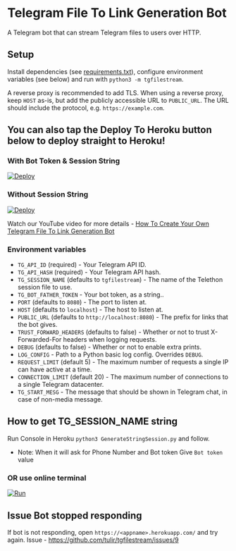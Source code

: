 # Telegram File To Link Generation Bot
A Telegram bot that can stream Telegram files to users over HTTP.

## Setup
Install dependencies (see [requirements.txt](/requirements.txt)), configure
environment variables (see below) and run with `python3 -m tgfilestream`.

A reverse proxy is recommended to add TLS. When using a reverse proxy, keep
`HOST` as-is, but add the publicly accessible URL to `PUBLIC_URL`. The URL
should include the protocol, e.g. `https://example.com`.

## You can also tap the Deploy To Heroku button below to deploy straight to Heroku!

### With Bot Token & Session String
[![Deploy](https://www.herokucdn.com/deploy/button.svg)](https://heroku.com/deploy?template=https://github.com/shiva20991/TG-Files-to-Link)

### Without Session String
[![Deploy](https://www.herokucdn.com/deploy/button.svg)](https://heroku.com/deploy?template=https://github.com/shiva20991/TG-Files-to-Link/tree/Merging)

Watch our YouTube video for more details - [How To Create Your Own Telegram File To Link Generation Bot](http://www.youtube.com/watch?v=H-bEuLjwdfY)

### Environment variables
* `TG_API_ID` (required) - Your Telegram API ID.
* `TG_API_HASH` (required) - Your Telegram API hash.
* `TG_SESSION_NAME` (defaults to `tgfilestream`) - The name of the Telethon session file to use.
* `TG_BOT_FATHER_TOKEN` - Your bot token, as a string..
* `PORT` (defaults to `8080`) - The port to listen at.
* `HOST` (defaults to `localhost`) - The host to listen at.
* `PUBLIC_URL` (defaults to `http://localhost:8080`) - The prefix for links that the bot gives.
* `TRUST_FORWARD_HEADERS` (defaults to false) - Whether or not to trust X-Forwarded-For headers when logging requests.
* `DEBUG` (defaults to false) - Whether or not to enable extra prints.
* `LOG_CONFIG` - Path to a Python basic log config. Overrides `DEBUG`.
* `REQUEST_LIMIT` (default 5) - The maximum number of requests a single IP can have active at a time.
* `CONNECTION_LIMIT` (default 20) - The maximum number of connections to a single Telegram datacenter.
* `TG_START_MESG` - The message that should be shown in Telegram chat, in case of non-media message.

## How to get TG_SESSION_NAME string

   Run Console in Heroku `python3 GenerateStringSession.py` and follow.
   * Note: When it will ask for Phone Number and Bot token Give `Bot token` value
   
### OR use online terminal

[![Run](https://img.shields.io/badge/Run%20Online-Black)](https://generatestringsession.tgexplore.repl.run/)


## Issue Bot stopped responding 

   If bot is not responding, open `https://<appname>.herokuapp.com/` and try again.
   Issue - https://github.com/tulir/tgfilestream/issues/9
